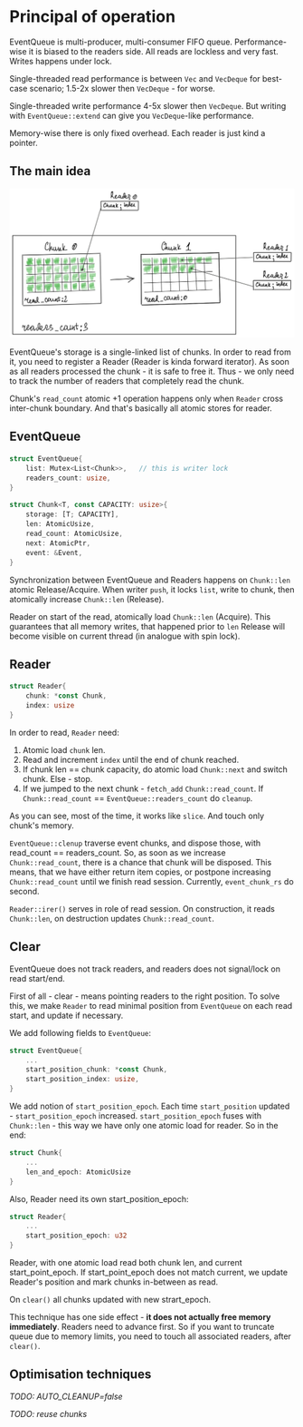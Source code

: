 # Principal of operation

EventQueue is multi-producer, multi-consumer FIFO queue.
Performance-wise it is biased to the readers side. All reads are lockless and very fast.
Writes happens under lock.

Single-threaded read performance is between `Vec` and `VecDeque` for best-case scenario; 1.5-2x slower then `VecDeque` - for worse.

Single-threaded write performance 4-5x slower then `VecDeque`. But writing with `EventQueue::extend` can give you `VecDeque`-like performance.

Memory-wise there is only fixed overhead. Each reader is just kind a pointer. 


## The main idea

![](images/event_queue.png)

EventQueue's storage is a single-linked list of chunks.
In order to read from it, you need to register a Reader (Reader is kinda forward iterator).
As soon as all readers processed the chunk - it is safe to free it.
Thus - we only need to track the number of readers that completely read the chunk.

Chunk's `read_count` atomic +1 operation happens only when `Reader` cross inter-chunk boundary. And that's basically 
all atomic stores for reader.

## EventQueue

```rust
struct EventQueue{
    list: Mutex<List<Chunk>>,   // this is writer lock
    readers_count: usize,
}
```

```rust
struct Chunk<T, const CAPACITY: usize>{
    storage: [T; CAPACITY],
    len: AtomicUsize,
    read_count: AtomicUsize,
    next: AtomicPtr,
    event: &Event,
}
```
Synchronization between EventQueue and Readers happens on `Chunk::len` atomic Release/Acquire.
When writer `push`, it locks `list`, write to chunk, then atomically increase `Chunk::len` (Release).

Reader on start of the read, atomically load `Chunk::len` (Acquire). This guarantees that all memory writes, that happened
prior to `len` Release will become visible on current thread (in analogue with spin lock).

## Reader

```rust
struct Reader{
    chunk: *const Chunk,
    index: usize
}
```
In order to read, `Reader` need:
1) Atomic load `chunk` len.
2) Read and increment `index` until the end of chunk reached.
3) If chunk len == chunk capacity, do atomic load `Chunk::next` and switch chunk. Else - stop. 
4) If we jumped to the next chunk - `fetch_add` `Chunk::read_count`. If `Chunk::read_count` == `EventQueue::readers_count` do `cleanup`.

As you can see, most of the time, it works like `slice`. And touch only chunk's memory.

`EventQueue::clenup` traverse event chunks, and dispose those, with read_count == readers_count. So, as soon as we increase
`Chunk::read_count`, there is a chance that chunk will be disposed. This means, that we have either return item copies, 
or postpone increasing `Chunk::read_count` until we finish read session. Currently, `event_chunk_rs` do second.

`Reader::irer()` serves in role of read session. On construction, it reads `Chunk::len`, on destruction updates `Chunk::read_count`.  

## Clear

EventQueue does not track readers, and readers does not signal/lock on read start/end.

First of all - clear - means pointing readers to the right position. To solve this, we make `Reader` to read minimal 
position from `EventQueue` on each read start, and update if necessary.

We add following fields to `EventQueue`: 
```rust
struct EventQueue{
    ...
    start_position_chunk: *const Chunk,
    start_position_index: usize,
}
```

We add notion of `start_position_epoch`. Each time `start_position` updated - `start_position_epoch` increased.
`start_position_epoch` fuses with `Chunk::len` - this way we have only one atomic load for reader. So in the end:

```rust
struct Chunk{
    ...
    len_and_epoch: AtomicUsize
}
```
Also, Reader need its own start_position_epoch:
```rust
struct Reader{
    ...
    start_position_epoch: u32
}
```

Reader, with one atomic load read both chunk len, and current start_point_epoch. 
If start_point_epoch does not match current, we update Reader's position and mark chunks in-between as read.

On `clear()` all chunks updated with new strart_epoch.

This technique has one side effect - **it does not actually free memory immediately**. Readers need to advance first.
So if you want to truncate queue due to memory limits, you need to touch all associated readers, after `clear()`.


## Optimisation techniques

_TODO: AUTO_CLEANUP=false_

_TODO: reuse chunks_